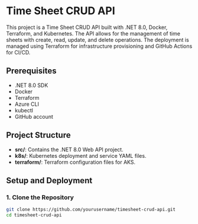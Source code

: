 # Time Sheet CRUD API

This project is a Time Sheet CRUD API built with .NET 8.0, Docker, Terraform, and Kubernetes. The API allows for the management of time sheets with create, read, update, and delete operations. The deployment is managed using Terraform for infrastructure provisioning and GitHub Actions for CI/CD.

## Prerequisites

- .NET 8.0 SDK
- Docker
- Terraform
- Azure CLI
- kubectl
- GitHub account

## Project Structure

- **src/**: Contains the .NET 8.0 Web API project.
- **k8s/**: Kubernetes deployment and service YAML files.
- **terraform/**: Terraform configuration files for AKS.

## Setup and Deployment

### 1. Clone the Repository

```bash
git clone https://github.com/yourusername/timesheet-crud-api.git
cd timesheet-crud-api
